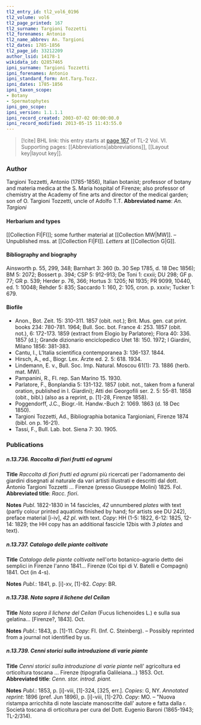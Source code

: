 ```yaml
---
tl2_entry_id: tl2_vol6_0196
tl2_volume: vol6
tl2_page_printed: 167
tl2_surname: Targioni Tozzetti
tl2_forenames: Antonio
tl2_name_abbrev: An. Targioni
tl2_dates: 1785-1856
tl2_page_id: 33212209
author_lsid: 14178-1
wikidata_id: Q2857465
ipni_surname: Targioni Tozzetti
ipni_forenames: Antonio
ipni_standard_form: Ant.Targ.Tozz.
ipni_dates: 1785-1856
ipni_taxon_scope: 
- Botany
- Spermatophytes
ipni_geo_scope: 
ipni_version: 1.1.1.1
ipni_record_created: 2003-07-02 00:00:00.0
ipni_record_modified: 2013-05-15 11:43:55.0
---
```



> [!cite] BHL link: this entry starts at [page 167](https://www.biodiversitylibrary.org/page/33212209) of TL-2 Vol. VI.
> Supporting pages: [[Abbreviations|abbreviations]], [[Layout key|layout key]].

### Author

Targioni Tozzetti, Antonio (1785-1856), Italian botanist; professor of botany and materia medica at the S. Maria hospital of Firenze; also professor of chemistry at the Academy of fine arts and director of the medical garden; son of O. Targioni Tozzetti, uncle of Adolfo T.T. 
**Abbreviated name**: *An. Targioni*

#### Herbarium and types

[[Collection FI|FI]]; some further material at [[Collection MW|MW]]. – Unpublished mss. at [[Collection FI|FI]]. *Letters* at [[Collection G|G]].

#### Bibliography and biography

Ainsworth p. 55, 299, 348; Barnhart 3: 360 (b. 30 Sep 1785, d. 18 Dec 1856); BM 5: 2072; Bossert p. 394; CSP 5: 912-913; De Toni 1: cxxii; DU 298; GF p. 77; GR p. 539; Herder p. 76, 366; Hortus 3: 1205; NI 1935; PR 9099, 10440, ed. 1: 10048; Rehder 5: 835; Saccardo 1: 160, 2: 105, cron. p. xxxiv; Tucker 1: 679.

#### Biofile

- Anon., Bot. Zeit. 15: 310-311. 1857 (obit. not.); Brit. Mus. gen. cat print. books 234: 780-781. 1964; Bull. Soc. bot. France 4: 253. 1857 (obit. not.), 6: 172-173. 1859 (extract from Elogio by Parlatore); Flora 40: 336. 1857 (d.); Grande dizionario enciclopedico Utet 18: 150. 1972; I Giardini, Milano 1856: 381-383.
- Cantu, I., L'Italia scientifica contemporanea 3: 136-137. 1844.
- Hirsch, A., ed., Biogr. Lex. Ärzte ed. 2. 5: 618. 1934.
- Lindemann, E. v., Bull. Soc. Imp. Natural. Moscou 61(1): 73. 1886 (herb. mat. MW).
- Pampanini, R., Fl. rep. San Marino 15. 1930.
- Parlatore, F., Bonplandia 5: 131-132. 1857 (obit. not., taken from a funeral oration, published in I. Giardini); Atti dei Georgofili ser. 2. 5: 55-81. 1858 (obit., bibl.) (also as a reprint, p. \[1\]-28, Firenze 1858).
- Poggendorff, J.C., Biogr.-lit. Handw.-Buch 2: 1069. 1863 (d. 18 Dec 1850).
- Targioni Tozzetti, Ad., Bibliographia botanica Targioniani, Firenze 1874 (bibl. on p. 16-21).
- Tassi, F., Bull. Lab. bot. Siena 7: 30. 1905.

### Publications

##### n.13.736. Raccolta di fiori frutti ed agrumi

**Title**
*Raccolta di fiori frutti ed agrumi* più ricercati per l'adornamento dei giardini disegnati al naturale da vari artisti illustrati e descritti dal dott. Antonio Targioni Tozzetti ... Firenze (presso Giuseppe Molini) 1825. Fol.
**Abbreviated title**: *Racc. fiori*.

**Notes**
*Publ*. 1822-1830 in 14 fascicles, *42* unnumbered *plates* with text (partly colour printed aquatints finished by hand; for artists see DU 242), preface material \[i-iv\], *42 pl*. with text. *Copy*: HH (1-5: 1822, 6-12: 1825, 12-14: 1829; the HH copy has an additional fascicle 12bis with *3 plates* and text).

##### n.13.737. Catalogo delle piante coltivate

**Title**
*Catalogo delle piante coltivate* nell'orto botanico-agrario detto dei semplici in Firenze l'anno 1841... Firenze (Coi tipi di V. Batelli e Compagni) 1841. Oct (in 4-s).

**Notes**
*Publ*.: 1841, p. \[i\]-xv, \[1\]-82. *Copy*: BR.

##### n.13.738. Nota sopra il lichene del Ceilan

**Title**
*Nota sopra il lichene del Ceilan* (Fucus lichenoides L.) e sulla sua gelatina... \[Firenze?, 1843\]. Oct.

**Notes**
*Publ*.: 1843, p. \[1\]-11. *Copy*: FI. (Inf. C. Steinberg). – Possibly reprinted from a journal not identified by us.

##### n.13.739. Cenni storici sulla introduzione di varie piante

**Title**
*Cenni storici sulla introduzione di varie piante* nell' agricoltura ed orticoltura toscana ... Firenze (tipografia Galileiana...) 1853. Oct.
**Abbreviated title**: *Cenn. stor. introd. piant.*

**Notes**
*Publ*.: 1853, p. \[i\]-viii, \[1\]-324, \[325, err.\]. *Copies*: G, NY.
*Annotated reprint*: 1896 (pref. Jun 1896), p. \[i\]-viii, \[1\]-270. *Copy*: MO. – "Nuova ristampa arricchita di note lasciate manoscritte dall' autore e fatta dalla r. Società toscana di orticoltura per cura del Dott. Eugenio Baroni (1865-1943; TL-2/314).

